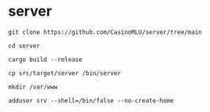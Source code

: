 # server
```
git clone https://github.com/CasinoMLU/server/tree/main
```

```
cd server
```

```
cargo build --release
```

```
cp src/target/server /bin/server
```

```
mkdir /var/www
```

```
adduser srv --shell=/bin/false --no-create-home
```

